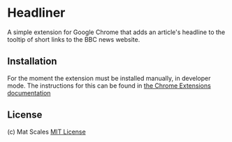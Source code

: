 # Headliner

A simple extension for Google Chrome that adds an article's headline to the tooltip of short links to the BBC news website.

## Installation

For the moment the extension must be installed manually, in developer mode. The instructions for this can be found in [the Chrome Extensions documentation][1]

## License
(c) Mat Scales
[MIT License](http://en.wikipedia.org/wiki/MIT_License)

[1]: http://developer.chrome.com/extensions/getstarted.html
